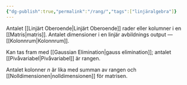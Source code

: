```yaml
---
{"dg-publish":true,"permalink":"/rang/","tags":["linjäralgebra"]}
---
```


Antalet [[Linjärt Oberoende\|Linjärt Oberoende]] rader eller kolumner i en [[Matris\|matris]]. 
Antalet dimensioner i en linjär avbildnings output — [[Kolonnrum\|Kolonnrum]]. 

Kan tas fram med [[Gaussian Elimination\|gauss elimination]]; antalet [[Pivåvariabel\|Pivåvariabel]] är rangen.

Antalet kolonner $n$ är lika med summan av rangen och [[Nolldimensionen\|nolldimensionen]] för matrisen.
